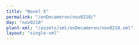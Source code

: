 ```yaml
---
title: "Novel X"
permalink: "/enDecameron/nov0210/"
day: "nov0210"
plant-xml: "/assets/xml/enDecameron/nov0210.xml"
layout: "single-xml"
---
```

